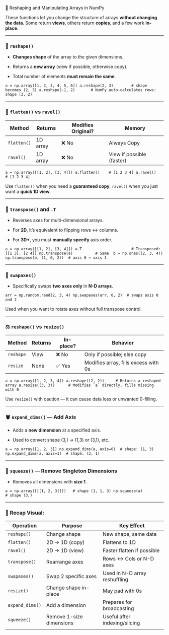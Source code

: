 
🔄 Reshaping and Manipulating Arrays in NumPy

These functions let you change the structure of arrays **without changing the data**. Some return **views**, others return **copies**, and a few work **in-place**.

---

### 🔁 `reshape()`

- **Changes shape** of the array to the given dimensions.
    
- Returns a **new array** (view if possible, otherwise copy).
    
- Total number of elements **must remain the same**.
    


`a = np.array([1, 2, 3, 4, 5, 6]) a.reshape(2, 3)        # shape becomes (2, 3) a.reshape(-1, 2)       # NumPy auto-calculates rows: shape (3, 2)`

---

### 🔁 `flatten()` vs `ravel()`

|Method|Returns|Modifies Original?|Memory|
|---|---|---|---|
|`flatten()`|1D array|❌ No|Always Copy|
|`ravel()`|1D array|❌ No|View if possible (faster)|


`a = np.array([[1, 2], [3, 4]]) a.flatten()    # [1 2 3 4] a.ravel()      # [1 2 3 4]`

Use `flatten()` when you need a **guaranteed copy**, `ravel()` when you just want a **quick 1D view**.

---

### 🔁 `transpose()` and `.T`

- Reverses axes for multi-dimensional arrays.
    
- For **2D**, it’s equivalent to flipping rows ↔ columns.
    
- For **3D+**, you must **manually specify** axis order.
    



`a = np.array([[1, 2], [3, 4]]) a.T                      # Transposed: [[1 3], [2 4]] np.transpose(a)          # Same  b = np.ones((2, 3, 4)) np.transpose(b, (1, 0, 2))  # axis 0 ↔ axis 1`

---

### 🔁 `swapaxes()`

- Specifically swaps **two axes only** in **N-D arrays**.
    

`arr = np.random.rand(2, 3, 4) np.swapaxes(arr, 0, 2)  # swaps axis 0 and 2`

Used when you want to rotate axes without full transpose control.

---

### ⚖️ `reshape()` vs `resize()`

|Method|Returns|In-place?|Behavior|
|---|---|---|---|
|`reshape`|View|❌ No|Only if possible; else copy|
|`resize`|None|✅ Yes|Modifies array, fills excess with 0s|



``a = np.array([1, 2, 3, 4]) a.reshape((2, 2))     # Returns a reshaped array a.resize((3, 3))      # Modifies `a` directly, fills missing with 0``

Use `resize()` with caution — it can cause data loss or unwanted 0-filling.

---

### 🪣 `expand_dims()` — Add Axis

- Adds a **new dimension** at a specified axis.
    
- Used to convert shape (3,) → (1,3) or (3,1), etc.
    


`a = np.array([1, 2, 3]) np.expand_dims(a, axis=0)  # shape: (1, 3) np.expand_dims(a, axis=1)  # shape: (3, 1)`

---

### 🧼 `squeeze()` — Remove Singleton Dimensions

- Removes all dimensions with **size 1**.
    



`a = np.array([[[1, 2, 3]]])   # shape (1, 1, 3) np.squeeze(a)                 # shape (3,)`

---

### 📌 Recap Visual:

| Operation       | Purpose                  | Key Effect                    |
| --------------- | ------------------------ | ----------------------------- |
| `reshape()`     | Change shape             | New shape, same data          |
| `flatten()`     | 2D → 1D (copy)           | Flattens to 1D                |
| `ravel()`       | 2D → 1D (view)           | Faster flatten if possible    |
| `transpose()`   | Rearrange axes           | Rows ↔ Cols or N-D axes       |
| `swapaxes()`    | Swap 2 specific axes     | Used in N-D array reshuffling |
| `resize()`      | Change shape in-place    | May pad with 0s               |
| `expand_dims()` | Add a dimension          | Prepares for broadcasting     |
| `squeeze()`     | Remove 1-size dimensions | Useful after indexing/slicing |
|                 |                          |                               |